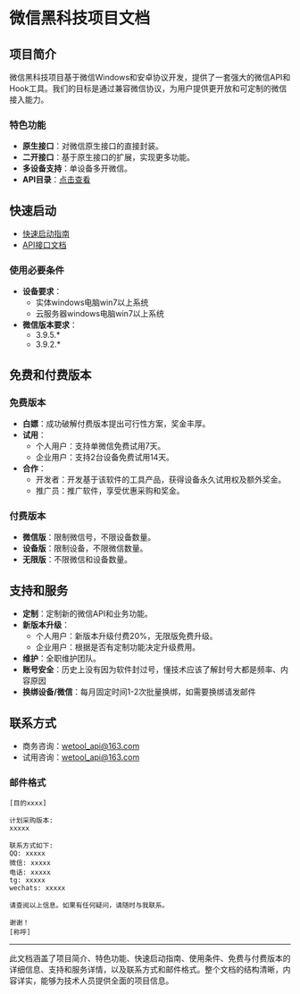 # 微信黑科技项目文档

## 项目简介
微信黑科技项目基于微信Windows和安卓协议开发，提供了一套强大的微信API和Hook工具。我们的目标是通过兼容微信协议，为用户提供更开放和可定制的微信接入能力。

### 特色功能
- **原生接口**：对微信原生接口的直接封装。
- **二开接口**：基于原生接口的扩展，实现更多功能。
- **多设备支持**：单设备多开微信。
- **API目录**：[点击查看](menu.md)

## 快速启动
- [快速启动指南](doc/快速启动.md)
- [API接口文档](menu.md)

### 使用必要条件
- **设备要求**：
  - 实体windows电脑win7以上系统
  - 云服务器windows电脑win7以上系统
- **微信版本要求**：
  - 3.9.5.*
  - 3.9.2.*

## 免费和付费版本
### 免费版本
- **白嫖**：成功破解付费版本提出可行性方案，奖金丰厚。
- **试用**：
  - 个人用户：支持单微信免费试用7天。
  - 企业用户：支持2台设备免费试用14天。
- **合作**：
  - 开发者：开发基于该软件的工具产品，获得设备永久试用权及额外奖金。
  - 推广员：推广软件，享受优惠采购和奖金。

### 付费版本
- **微信版**：限制微信号，不限设备数量。
- **设备版**：限制设备，不限微信数量。
- **无限版**：不限微信和设备数量。

## 支持和服务
- **定制**：定制新的微信API和业务功能。
- **新版本升级**：
  - 个人用户：新版本升级付费20%，无限版免费升级。
  - 企业用户：根据是否有定制功能决定升级费用。
- **维护**：全职维护团队。
- **账号安全**：历史上没有因为软件封过号，懂技术应该了解封号大都是频率、内容原因
- **换绑设备/微信**：每月固定时间1-2次批量换绑，如需要换绑请发邮件

## 联系方式
- 商务咨询：wetool_api@163.com
- 试用咨询：wetool_api@163.com

### 邮件格式
```
[目的xxxx]

计划采购版本:
xxxxx

联系方式如下:
QQ: xxxxx
微信: xxxxx
电话: xxxxx
tg: xxxxx
wechats: xxxxx

请查阅以上信息。如果有任何疑问，请随时与我联系。

谢谢！
[称呼]
```

---

此文档涵盖了项目简介、特色功能、快速启动指南、使用条件、免费与付费版本的详细信息、支持和服务详情，以及联系方式和邮件格式。整个文档的结构清晰，内容详实，能够为技术人员提供全面的项目信息。

